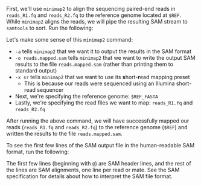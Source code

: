 <script>
import Link from "$components/Link.svelte";
import Execute from "$components/Execute.svelte";
</script>

First, we'll use `minimap2` to align the sequencing paired-end reads in `reads_R1.fq` and `reads_R2.fq` to the reference genome located at `$REF`. While `minimap2` aligns the reads, we will <Link href="https://en.wikipedia.org/wiki/Pipeline_(Unix)#Pipelines_in_command_line_interfaces">pipe</Link> the resulting SAM stream to `samtools` to sort. Run the following:

<Execute command="minimap2 -a -o reads.mapped.sam -x sr \ $REF_FASTA reads_R1.fq reads_R2.fq" />

Let's make some sense of this `minimap2` command:

- `-a` tells `minimap2` that we want it to output the results in the SAM format
- `-o reads.mapped.sam` tells `minimap2` that we want to write the output SAM results to the file `reads.mapped.sam` (rather than printing them to standard output)
- `-x sr` tells `minimap2` that we want to use its **s**hort-**r**ead mapping preset
  - This is because our reads were sequenced using an Illumina short-read sequencer
- Next, we're specifying the reference genome: `$REF_FASTA`
- Lastly, we're specifying the read files we want to map: `reads_R1.fq` and `reads_R2.fq`

After running the above command, we will have successfully mapped our reads (`reads_R1.fq` and `reads_R2.fq`) to the reference genome (`$REF`) and written the results to the file `reads.mapped.sam`.

To see the first few lines of the SAM output file in the human-readable SAM format, run the following:

<Execute command="head -n 5 reads.mapped.sam" />

The first few lines (beginning with `@`) are SAM header lines, and the rest of the lines are SAM alignments, one line per read or mate. See the <Link href="http://samtools.sourceforge.net/SAM1.pdf">SAM specification</Link> for details about how to interpret the SAM file format.
